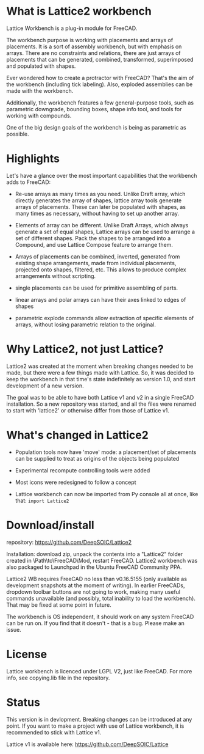 # What is Lattice2 workbench
Lattice Workbench is a plug-in module for FreeCAD.

The workbench purpose is working with placements and arrays of placements. It is a sort of assembly workbench, but with emphasis on arrays. There are no constraints and relations, there are just arrays of placements that can be generated, combined, transformed, superimposed and populated with shapes. 

Ever wondered how to create a protractor with FreeCAD? That's the aim of the workbench (including tick labeling). Also, exploded assemblies can be made with the workbench.

Additionally, the workbench features a few general-purpose tools, such as parametric downgrade, bounding boxes, shape info tool, and tools for working with compounds.

One of the big design goals of the workbench is being as parametric as possible.

# Highlights
Let's have a glance over the most important capabilities that the workbench adds to FreeCAD:

* Re-use arrays as many times as you need. Unlike Draft array, which directly generates the array of shapes, lattice array tools generate arrays of placements. These can later be populated with shapes, as many times as necessary, without having to set up another array.

* Elements of array can be different. Unlike Draft Arrays, which always generate a set of equal shapes, Lattice arrays can be used to arrange a set of different shapes. Pack the shapes to be arranged into a Compound, and use Lattice Compose feature to arrange them.

* Arrays of placements can be combined, inverted, generated from existing shape arrangements, made from individual placements, projected onto shapes, filtered, etc. This allows to produce complex arrangements without scripting.

* single placements can be used for primitive assembling of parts.

* linear arrays and polar arrays can have their axes linked to edges of shapes

* parametric explode commands allow extraction of specific elements of arrays, without losing parametric relation to the original. 

# Why Lattice2, not just Lattice?
Lattice2 was created at the moment when breaking changes needed to be made, but there were a few things made with Lattice. So, it was decided to keep the workbench in that time's state indefinitely as version 1.0, and start development of a new version.

The goal was to be able to have both Lattice v1 and v2 in a single FreeCAD installation. So a new repository was started, and all the files were renamed to start with 'lattice2' or otherwise differ from those of Lattice v1.

# What's changed in Lattice2

* Population tools now have 'move' mode: a placement/set of placements can be supplied to treat as origins of the objects being populated

* Experimental recompute controlling tools were added

* Most icons were redesigned to follow a concept

* Lattice workbench can now be imported from Py console all at once, like that: `import Lattice2`

# Download/install
repository: https://github.com/DeepSOIC/Lattice2

Installation: download zip, unpack the contents into a "Lattice2" folder created in \Path\to\FreeCAD\Mod, restart FreeCAD. Lattice2 workbench was also packaged to Launchpad in the Ubuntu FreeCAD Community PPA. 

Lattice2 WB requires FreeCAD no less than v0.16.5155 (only available as development snapshots at the moment of writing). In earlier FreeCADs, dropdown toolbar buttons are not going to work, making many useful commands unavailable (and possibly, total inability to load the workbench). That may be fixed at some point in future.

The workbench is OS independent, it should work on any system FreeCAD can be run on. If you find that it doesn't - that is a bug. Please make an issue.

# License
Lattice workbench is licenced under LGPL V2, just like FreeCAD. For more info, see copying.lib file in the repository.

# Status
This version is in devlopment. Breaking changes can be introduced at any point. If you want to make a project with use of Lattice workbench, it is recommended to stick with Lattice v1.

Lattice v1 is available here: https://github.com/DeepSOIC/Lattice

